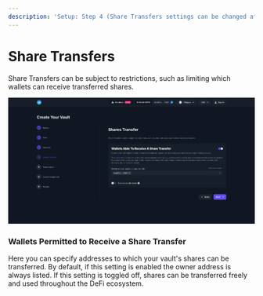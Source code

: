 ```yaml
---
description: 'Setup: Step 4 (Share Transfers settings can be changed after creation)'
---
```


# Share Transfers

Share Transfers can be subject to restrictions, such as limiting which wallets can receive transferred shares.

![](<../../.gitbook/assets/image (40).png>)

### Wallets Permitted to Receive a Share Transfer

Here you can specify addresses to which your vault's shares can be transferred. By default, if this setting is enabled the owner address is always listed. If this setting is toggled off, shares can be transferred freely and used throughout the DeFi ecosystem.&#x20;
